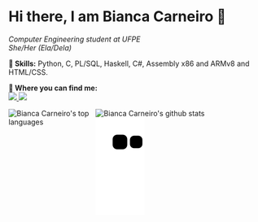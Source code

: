 # Hi there, I am Bianca Carneiro 👋
*Computer Engineering student at UFPE*   
*She/Her (Ela/Dela)*

**🧠 Skills:** Python, C, PL/SQL, Haskell, C#, Assembly x86 and ARMv8 and HTML/CSS.
  
**💬 Where you can find me:**   
<a href = "mailto: bianca.ccnf@gmail.com" align = "left">
  <img src = "https://img.shields.io/badge/-Gmail-red?style=flat&logo=gmail&logoColor=white"/>
</a>
<a href = "https://www.linkedin.com/in/bianca-carneiro-da-cunha-77222b191/" align = "left">
  <img src = "https://img.shields.io/badge/-Linkedin-blue?style=flat&logo=linkedin&logoColor=white"/>
</a>

<img alt="Bianca Carneiro's top languages" align="left" width="34%" src="https://github-readme-stats.vercel.app/api/top-langs/?username=BiancaCarneiro&theme=tokyonight&layout=compact&count_private=true&langs_count=8&exclude_repo=Individual-SnakeWorld"/>
<img alt="Bianca Carneiro's github stats" align="left" width="61.2%" src="https://github-readme-stats.vercel.app/api?username=BiancaCarneiro&hide=issues,prs&show_icons=true&theme=tokyonight&count_private=true"/>

![Snake animation](https://github.com/BiancaCarneiro/BiancaCarneiro/blob/output/github-contribution-grid-snake.svg)
